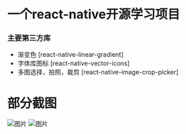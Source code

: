 # 一个react-native开源学习项目


### 主要第三方库
 - 渐变色      [react-native-linear-gradient]
 - 字体库图标      [react-native-vector-icons]
 - 多图选择，拍照，裁剪      [react-native-image-crop-picker]
 
 
 # 部分截图
 ![图片](https://upload-images.jianshu.io/upload_images/4770957-81812dbf205dfdd1.gif?imageMogr2/auto-orient/strip%7CimageView2/2/w/373)
 ![图片](https://github.com/libinWeny/RNLibin/blob/master/appScreen/3.png)
 
